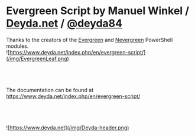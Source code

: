 # Evergreen Script by Manuel Winkel / [Deyda.net](https://www.deyda.net) / [@deyda84](https://twitter.com/Deyda84)
Thanks to the creators of the [Evergreen](https://github.com/aaronparker/Evergreen) and [Nevergreen](https://github.com/DanGough/Nevergreen) PowerShell modules.
\
![https://www.deyda.net/index.php/en/evergreen-script/](/img/EvergreenLeaf.png)
  \
  \
  \
  \
  \
The documentation can be found at https://www.deyda.net/index.php/en/evergreen-script/
  \
  \
  \
  \
  \
![https://www.deyda.net](/img/Deyda-header.png)
